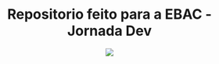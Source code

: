 <h1 align="center">
Repositorio feito para a EBAC - Jornada Dev
</h1>

<div align="center">
<img src="https://user-images.githubusercontent.com/102248990/203437681-d5559322-b826-42c1-aaf3-68c4af85caa5.png" />
</div>
